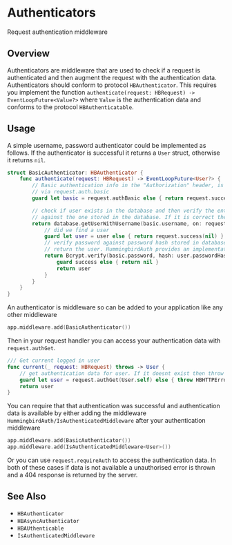 # Authenticators

Request authentication middleware

## Overview

Authenticators are middleware that are used to check if a request is authenticated and then augment the request with the authentication data. Authenticators should conform to protocol `HBAuthenticator`. This requires you implement the function `authenticate(request: HBRequest) -> EventLoopFuture<Value?>` where `Value` is the authentication data and conforms to the protocol `HBAuthenticatable`.

## Usage

A simple username, password authenticator could be implemented as follows. If the authenticator is successful it returns a `User` struct, otherwise it returns `nil`.

```swift
struct BasicAuthenticator: HBAuthenticator {
    func authenticate(request: HBRequest) -> EventLoopFuture<User?> {
        // Basic authentication info in the "Authorization" header, is accessible
        // via request.auth.basic
        guard let basic = request.authBasic else { return request.success(nil) }

        // check if user exists in the database and then verify the entered password
        // against the one stored in the database. If it is correct then login in user
        return database.getUserWithUsername(basic.username, on: request.eventLoop).flatMap { user in
            // did we find a user
            guard let user = user else { return request.success(nil) }
            // verify password against password hash stored in database. If valid
            // return the user. HummingbirdAuth provides an implementation of Bcrypt. 
            return Bcrypt.verify(basic.password, hash: user.passwordHash, for: request).map { success in
                guard success else { return nil }
                return user
            }
        }
    }
}
```
An authenticator is middleware so can be added to your application like any other middleware

```swift
app.middleware.add(BasicAuthenticator())
```

Then in your request handler you can access your authentication data with `request.authGet`.

```swift
/// Get current logged in user
func current(_ request: HBRequest) throws -> User {
    // get authentication data for user. If it doesnt exist then throw unauthorized error
    guard let user = request.authGet(User.self) else { throw HBHTTPError(.unauthorized) }
    return user
}
```

You can require that that authentication was successful and authentication data is available by either adding the middleware ``HummingbirdAuth/IsAuthenticatedMiddleware`` after your authentication middleware

```swift
app.middleware.add(BasicAuthenticator())
app.middleware.add(IsAuthenticatedMiddleware<User>())
```

Or you can use `request.requireAuth` to access the authentication data. In both of these cases if data is not available a unauthorised error is thrown and a 404 response is returned by the server.

## See Also

- ``HBAuthenticator``
- ``HBAsyncAuthenticator``
- ``HBAUthenticable``
- ``IsAuthenticatedMiddleware``
